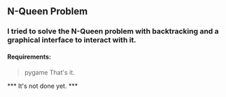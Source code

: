 ## N-Queen Problem
 ### I tried to solve the N-Queen problem with backtracking and a graphical interface to interact with it.
#### Requirements:
> pygame
> That's it.

*** It's not done yet. ***

